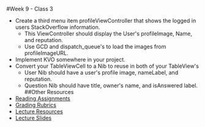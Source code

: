 #Week 9 - Class 3
* Create a third menu item profileViewController that shows the logged in users StackOverflow information.
  * This ViewController should display the User's profileImage, Name, and reputation.
  * Use GCD and dispatch_queue's to load the images from profileImageURL.
* Implement KVO somewhere in your project.
* Convert your TableViewCell to a Nib to reuse in both of your TableView's
  * User Nib should have a user's profile image, nameLabel, and reputation.
  * Question Nib should have title, owner's name, and isAnswered label.
##Other Resources
* [Reading Assignments](../../Resources/ra-grading-standard/)
* [Grading Rubrics](../../Resources/)
* [Lecture Resources](lecture/)
* [Lecture Slides](https://www.icloud.com/keynote/000P80wi4TokLVnhVdqmMY2LA#Week9-Class3)
